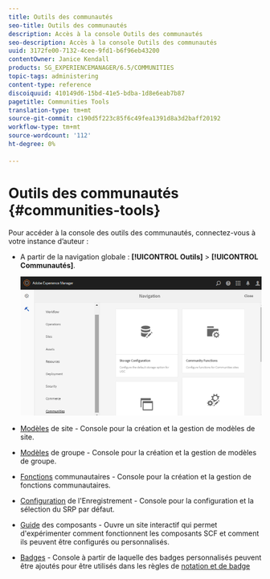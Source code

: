 ```yaml
---
title: Outils des communautés
seo-title: Outils des communautés
description: Accès à la console Outils des communautés
seo-description: Accès à la console Outils des communautés
uuid: 3172fe00-7132-4cee-9fd1-b6f96eb43200
contentOwner: Janice Kendall
products: SG_EXPERIENCEMANAGER/6.5/COMMUNITIES
topic-tags: administering
content-type: reference
discoiquuid: 410149d6-15bd-41e5-bdba-1d8e6eab7b87
pagetitle: Communities Tools
translation-type: tm+mt
source-git-commit: c190d5f223c85f6c49fea1391d8a3d2baff20192
workflow-type: tm+mt
source-wordcount: '112'
ht-degree: 0%

---
```



# Outils des communautés {#communities-tools}

Pour accéder à la console des outils des communautés, connectez-vous à votre instance d’auteur :

* A partir de la navigation globale : **[!UICONTROL Outils]** > **[!UICONTROL Communautés]**.

   ![communautés](assets/communities-home.png)

* [Modèles](sites.md)  de site - Console pour la création et la gestion de modèles de site.

* [Modèles](tools-groups.md)  de groupe - Console pour la création et la gestion de modèles de groupe.

* [Fonctions](functions.md)  communautaires - Console pour la création et la gestion de fonctions communautaires.

* [Configuration](srp-config.md)  de l&#39;Enregistrement - Console pour la configuration et la sélection du SRP [ ](working-with-srp.md)par défaut.

* [Guide](components-guide.md)  des composants - Ouvre un site interactif qui permet d&#39;expérimenter comment fonctionnent les composants SCF et comment ils peuvent être configurés ou personnalisés.

* [Badges](badges.md)  - Console à partir de laquelle des badges personnalisés peuvent être ajoutés pour être utilisés dans les règles de  [notation et de badge](implementing-scoring.md)

